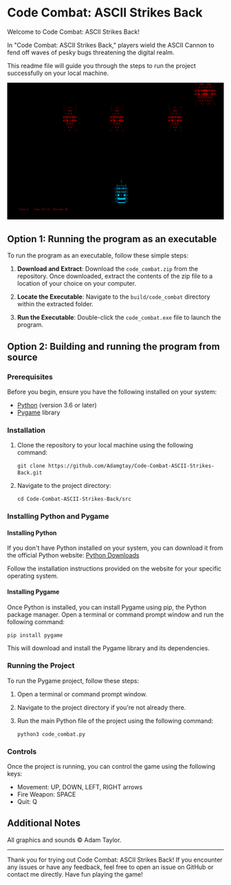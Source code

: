 # Code Combat: ASCII Strikes Back

Welcome to Code Combat: ASCII Strikes Back! 

In "Code Combat: ASCII Strikes Back," players wield the ASCII Cannon to fend off waves of pesky bugs threatening the digital realm.

This readme file will guide you through the steps to run the project successfully on your local machine.

![image](assets/images/screenshots/main_screenshot-code-combat.png)

## Option 1: Running the program as an executable

To run the program as an executable, follow these simple steps:

1. **Download and Extract**: Download the `code_combat.zip` from the repository. Once downloaded, extract the contents of the zip file to a location of your choice on your computer.

2. **Locate the Executable**: Navigate to the `build/code_combat` directory within the extracted folder.

3. **Run the Executable**: Double-click the `code_combat.exe` file to launch the program.


## Option 2: Building and running the program from source

### Prerequisites

Before you begin, ensure you have the following installed on your system:
- [Python](https://www.python.org/downloads/) (version 3.6 or later)
- [Pygame](https://www.pygame.org/download.shtml) library

### Installation

1. Clone the repository to your local machine using the following command:

       git clone https://github.com/Adamgtay/Code-Combat-ASCII-Strikes-Back.git


2. Navigate to the project directory:

       cd Code-Combat-ASCII-Strikes-Back/src


### Installing Python and Pygame

#### Installing Python

If you don't have Python installed on your system, you can download it from the official Python website:
[Python Downloads](https://www.python.org/downloads/)

Follow the installation instructions provided on the website for your specific operating system.

#### Installing Pygame

Once Python is installed, you can install Pygame using pip, the Python package manager. Open a terminal or command prompt window and run the following command:

    pip install pygame


This will download and install the Pygame library and its dependencies.

### Running the Project

To run the Pygame project, follow these steps:

1. Open a terminal or command prompt window.

2. Navigate to the project directory if you're not already there.

3. Run the main Python file of the project using the following command:

       python3 code_combat.py


### Controls

Once the project is running, you can control the game using the following keys:

- Movement: UP, DOWN, LEFT, RIGHT arrows
- Fire Weapon: SPACE
- Quit: Q

## Additional Notes

All graphics and sounds © Adam Taylor.



---

Thank you for trying out Code Combat: ASCII Strikes Back! If you encounter any issues or have any feedback, feel free to open an issue on GitHub or contact me directly. Have fun playing the game!
